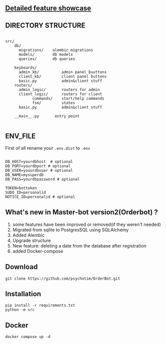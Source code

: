 [Detailed feature showcase](https://www.youtube.com/watch?v=q6_tcOqOviQ)
-------------
DIRECTORY STRUCTURE
-------------------
```

src/
    db/
      migrations/    alembic migrations
      models/        db models
      queries/       db queries

    keyboards/
      admin_kb/          admin panel buuttons
      client_kb/         client panel buttons
      basic.py           admin&client stuff
    routers/
      admin_logic/       routers for admin
      client_logic/      routers for client
            commands/    start/help commands
            fsm/         states
      basic.py           admin&client stuff

    __main__.py       entry point
     
```

## ENV_FILE
First of all rename your `.env.dist` to `.env`
```

DB_HOST=yourdbhost  # optional
DB_PORT=yourdbport # optional
DB_USER=yoourdbuser # optional
DB_NAME=mysuperdb
DB_PASS=yourdbpassword # optional

TOKEN=bottoken
SUDO_ID=personalid
NOTICE_ID=personalid # optional

```

## What's new in Master-bot version2(Orderbot) ? 
1. some features have been improved or removed(if they weren't needed)
2. Migrated from sqlite to PostgresSQL using SQLAlchemy
3. Added Alembic
4. Upgrade structure
5. New feature: deleting a date from the database after registration
6. added Docker-compose

## Download
```
git clone https://github.com/psychotim/OrderBot.git
```
## Installation
```
pip install -r requirements.txt
python -m src
```
## Docker
```
docker compose up -d
```
